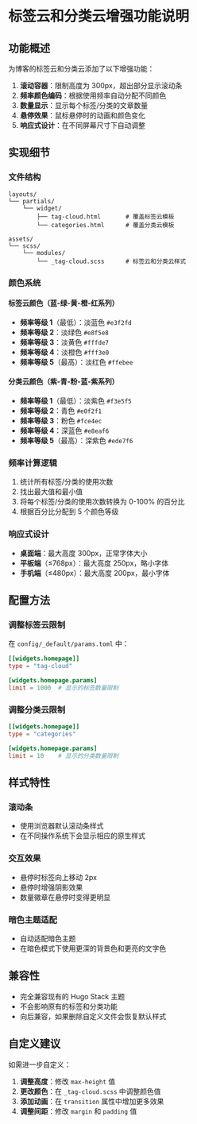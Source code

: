 # 标签云和分类云增强功能说明

## 功能概述

为博客的标签云和分类云添加了以下增强功能：

1. **滚动容器**：限制高度为 300px，超出部分显示滚动条
2. **频率颜色编码**：根据使用频率自动分配不同颜色
3. **数量显示**：显示每个标签/分类的文章数量
4. **悬停效果**：鼠标悬停时的动画和颜色变化
5. **响应式设计**：在不同屏幕尺寸下自动调整

## 实现细节

### 文件结构

```
layouts/
└── partials/
    └── widget/
        ├── tag-cloud.html       # 覆盖标签云模板
        └── categories.html      # 覆盖分类云模板

assets/
└── scss/
    └── modules/
        └── _tag-cloud.scss      # 标签云和分类云样式
```

### 颜色系统

#### 标签云颜色（蓝-绿-黄-橙-红系列）
- **频率等级 1**（最低）：淡蓝色 `#e3f2fd`
- **频率等级 2**：淡绿色 `#e8f5e8`
- **频率等级 3**：淡黄色 `#fffde7`
- **频率等级 4**：淡橙色 `#fff3e0`
- **频率等级 5**（最高）：淡红色 `#ffebee`

#### 分类云颜色（紫-青-粉-蓝-紫系列）
- **频率等级 1**（最低）：淡紫色 `#f3e5f5`
- **频率等级 2**：青色 `#e0f2f1`
- **频率等级 3**：粉色 `#fce4ec`
- **频率等级 4**：深蓝色 `#e8eaf6`
- **频率等级 5**（最高）：深紫色 `#ede7f6`

### 频率计算逻辑

1. 统计所有标签/分类的使用次数
2. 找出最大值和最小值
3. 将每个标签/分类的使用次数转换为 0-100% 的百分比
4. 根据百分比分配到 5 个颜色等级

### 响应式设计

- **桌面端**：最大高度 300px，正常字体大小
- **平板端**（≤768px）：最大高度 250px，略小字体
- **手机端**（≤480px）：最大高度 200px，最小字体

## 配置方法

### 调整标签云限制

在 `config/_default/params.toml` 中：

```toml
[[widgets.homepage]]
type = "tag-cloud"

[widgets.homepage.params]
limit = 1000  # 显示的标签数量限制
```

### 调整分类云限制

```toml
[[widgets.homepage]]
type = "categories"

[widgets.homepage.params]
limit = 10    # 显示的分类数量限制
```

## 样式特性

### 滚动条
- 使用浏览器默认滚动条样式
- 在不同操作系统下会显示相应的原生样式

### 交互效果
- 悬停时标签向上移动 2px
- 悬停时增强阴影效果
- 数量徽章在悬停时变得更明显

### 暗色主题适配
- 自动适配暗色主题
- 在暗色模式下使用更深的背景色和更亮的文字色

## 兼容性

- 完全兼容现有的 Hugo Stack 主题
- 不会影响原有的标签和分类功能
- 向后兼容，如果删除自定义文件会恢复默认样式

## 自定义建议

如需进一步自定义：

1. **调整高度**：修改 `max-height` 值
2. **更改颜色**：在 `_tag-cloud.scss` 中调整颜色值
3. **添加动画**：在 `transition` 属性中增加更多效果
4. **调整间距**：修改 `margin` 和 `padding` 值
